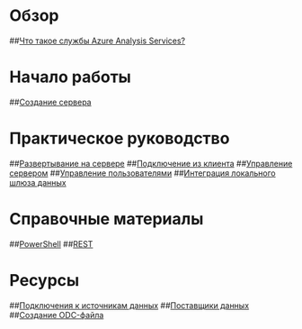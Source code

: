 # Обзор
##[Что такое службы Azure Analysis Services?](analysis-services-overview.md)
# Начало работы
##[Создание сервера](analysis-services-create-server.md)

# Практическое руководство 
##[Развертывание на сервере](analysis-services-deploy.md)
##[Подключение из клиента](analysis-services-connect.md)
##[Управление сервером](analysis-services-manage.md)
##[Управление пользователями](analysis-services-manage-users.md)
##[Интеграция локального шлюза данных](analysis-services-gateway.md)

# Справочные материалы
##[PowerShell](analysis-services-powershell.md)
##[REST](/rest/api/analysisservices)

# Ресурсы
##[Подключения к источникам данных](analysis-services-datasource.md)
##[Поставщики данных](analysis-services-data-providers.md)
##[Создание ODC-файла](analysis-services-odc.md)


<!--HONumber=Feb17_HO3-->


